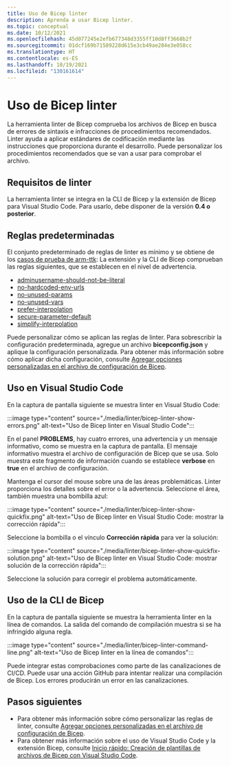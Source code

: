 ```yaml
---
title: Uso de Bicep linter
description: Aprenda a usar Bicep linter.
ms.topic: conceptual
ms.date: 10/12/2021
ms.openlocfilehash: 45d077245e2efb677348d3355ff10d8ff3668b2f
ms.sourcegitcommit: 01dcf169b71589228d615e3cb49ae284e3e058cc
ms.translationtype: HT
ms.contentlocale: es-ES
ms.lasthandoff: 10/19/2021
ms.locfileid: "130161614"
---
```

# <a name="use-bicep-linter"></a>Uso de Bicep linter

La herramienta linter de Bicep comprueba los archivos de Bicep en busca de errores de sintaxis e infracciones de procedimientos recomendados. Linter ayuda a aplicar estándares de codificación mediante las instrucciones que proporciona durante el desarrollo. Puede personalizar los procedimientos recomendados que se van a usar para comprobar el archivo.

## <a name="linter-requirements"></a>Requisitos de linter

La herramienta linter se integra en la CLI de Bicep y la extensión de Bicep para Visual Studio Code. Para usarlo, debe disponer de la versión **0.4 o posterior**.

## <a name="default-rules"></a>Reglas predeterminadas

El conjunto predeterminado de reglas de linter es mínimo y se obtiene de los [casos de prueba de arm-ttk](../templates/template-test-cases.md): La extensión y la CLI de Bicep comprueban las reglas siguientes, que se establecen en el nivel de advertencia.

- [adminusername-should-not-be-literal](./linter-rule-admin-username-should-not-be-literal.md)
- [no-hardcoded-env-urls](./linter-rule-no-hardcoded-environment-urls.md)
- [no-unused-params](./linter-rule-no-unused-parameters.md)
- [no-unused-vars](./linter-rule-no-unused-variables.md)
- [prefer-interpolation](./linter-rule-prefer-interpolation.md)
- [secure-parameter-default](./linter-rule-secure-parameter-default.md)
- [simplify-interpolation](./linter-rule-simplify-interpolation.md)

Puede personalizar cómo se aplican las reglas de linter. Para sobrescribir la configuración predeterminada, agregue un archivo **bicepconfig.json** y aplique la configuración personalizada. Para obtener más información sobre cómo aplicar dicha configuración, consulte [Agregar opciones personalizadas en el archivo de configuración de Bicep](bicep-config.md).

## <a name="use-in-visual-studio-code"></a>Uso en Visual Studio Code

En la captura de pantalla siguiente se muestra linter en Visual Studio Code:

:::image type="content" source="./media/linter/bicep-linter-show-errors.png" alt-text="Uso de Bicep linter en Visual Studio Code":::

En el panel **PROBLEMS**, hay cuatro errores, una advertencia y un mensaje informativo, como se muestra en la captura de pantalla.  El mensaje informativo muestra el archivo de configuración de Bicep que se usa. Solo muestra este fragmento de información cuando se establece **verbose** en **true** en el archivo de configuración.

Mantenga el cursor del mouse sobre una de las áreas problemáticas. Linter proporciona los detalles sobre el error o la advertencia. Seleccione el área, también muestra una bombilla azul:

:::image type="content" source="./media/linter/bicep-linter-show-quickfix.png" alt-text="Uso de Bicep linter en Visual Studio Code: mostrar la corrección rápida":::

Seleccione la bombilla o el vínculo **Corrección rápida** para ver la solución:

:::image type="content" source="./media/linter/bicep-linter-show-quickfix-solution.png" alt-text="Uso de Bicep linter en Visual Studio Code: mostrar solución de la corrección rápida":::

Seleccione la solución para corregir el problema automáticamente.

## <a name="use-in-bicep-cli"></a>Uso de la CLI de Bicep

En la captura de pantalla siguiente se muestra la herramienta linter en la línea de comandos. La salida del comando de compilación muestra si se ha infringido alguna regla.

:::image type="content" source="./media/linter/bicep-linter-command-line.png" alt-text="Uso de Bicep linter en la línea de comandos":::

Puede integrar estas comprobaciones como parte de las canalizaciones de CI/CD. Puede usar una acción GitHub para intentar realizar una compilación de Bicep. Los errores producirán un error en las canalizaciones.

## <a name="next-steps"></a>Pasos siguientes

* Para obtener más información sobre cómo personalizar las reglas de linter, consulte [Agregar opciones personalizadas en el archivo de configuración de Bicep](bicep-config.md).
* Para obtener más información sobre el uso de Visual Studio Code y la extensión Bicep, consulte [Inicio rápido: Creación de plantillas de archivos de Bicep con Visual Studio Code](./quickstart-create-bicep-use-visual-studio-code.md).
